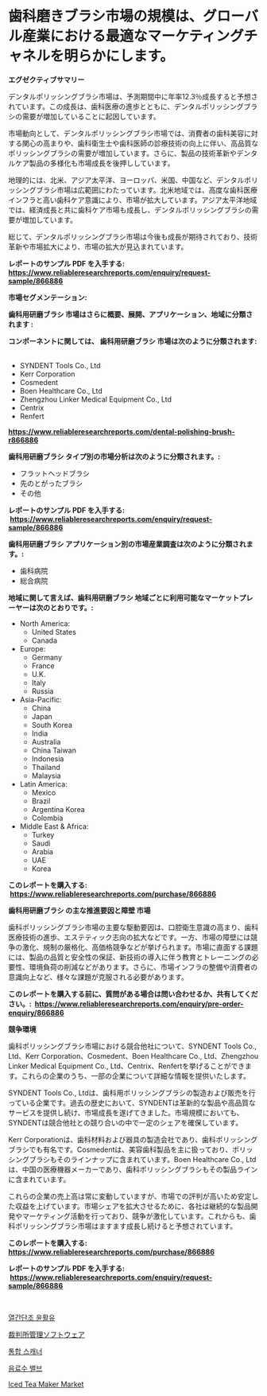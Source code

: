 <p><h1>歯科磨きブラシ市場の規模は、グローバル産業における最適なマーケティングチャネルを明らかにします。</h1></p><p><strong>エグゼクティブサマリー</strong></p>
<p><p>デンタルポリッシングブラシ市場は、予測期間中に年率12.3％成長すると予想されています。この成長は、歯科医療の進歩とともに、デンタルポリッシングブラシの需要が増加していることに起因しています。</p><p>市場動向として、デンタルポリッシングブラシ市場では、消費者の歯科美容に対する関心の高まりや、歯科衛生士や歯科医師の診療技術の向上に伴い、高品質なポリッシングブラシの需要が増加しています。さらに、製品の技術革新やデンタルケア製品の多様化も市場成長を後押ししています。</p><p>地理的には、北米、アジア太平洋、ヨーロッパ、米国、中国など、デンタルポリッシングブラシ市場は広範囲にわたっています。北米地域では、高度な歯科医療インフラと高い歯科ケア意識により、市場が拡大しています。アジア太平洋地域では、経済成長と共に歯科ケア市場も成長し、デンタルポリッシングブラシの需要が増加しています。</p><p>総じて、デンタルポリッシングブラシ市場は今後も成長が期待されており、技術革新や市場拡大により、市場の拡大が見込まれています。</p></p>
<p><strong>レポートのサンプル PDF を入手する: <a href="https://www.reliableresearchreports.com/enquiry/request-sample/866886">https://www.reliableresearchreports.com/enquiry/request-sample/866886</a></strong></p>
<p><strong>市場セグメンテーション:</strong></p>
<p><strong> 歯科用研磨ブラシ 市場はさらに概要、展開、アプリケーション、地域に分類されます :</strong></p>
<p><strong>コンポーネントに関しては、 歯科用研磨ブラシ 市場は次のように分類されます: &nbsp;</strong></p>
<p><ul><li>SYNDENT Tools Co., Ltd</li><li>Kerr Corporation</li><li>Cosmedent</li><li>Boen Healthcare Co., Ltd</li><li>Zhengzhou Linker Medical Equipment Co., Ltd</li><li>Centrix</li><li>Renfert</li></ul></p>
<p><strong><a href="https://www.reliableresearchreports.com/dental-polishing-brush-r866886">https://www.reliableresearchreports.com/dental-polishing-brush-r866886</a></strong></p>
<p><strong> 歯科用研磨ブラシ タイプ別の市場分析は次のように分類されます。:</strong></p>
<p><ul><li>フラットヘッドブラシ</li><li>先のとがったブラシ</li><li>その他</li></ul></p>
<p><strong>レポートのサンプル PDF を入手する: &nbsp;<a href="https://www.reliableresearchreports.com/enquiry/request-sample/866886">https://www.reliableresearchreports.com/enquiry/request-sample/866886</a></strong></p>
<p><strong> 歯科用研磨ブラシ アプリケーション別の市場産業調査は次のように分類されます。:</strong></p>
<p><ul><li>歯科病院</li><li>総合病院</li></ul></p>
<p><strong>地域に関して言えば、歯科用研磨ブラシ 地域ごとに利用可能なマーケットプレーヤーは次のとおりです。:</strong></p>
<p><ul>
    <li>
        North America:
        <ul>
            <li>United States</li>
            <li>Canada</li>
        </ul>
    </li>
    <li>
        Europe:
        <ul>
            <li>Germany</li>
            <li>France</li>
            <li>U.K.</li>
            <li>Italy</li>
            <li>Russia</li>
        </ul>
    </li>
    <li>
        Asia-Pacific:
        <ul>
            <li>China</li>
            <li>Japan</li>
            <li>South Korea</li>
            <li>India</li>
            <li>Australia</li>
            <li>China Taiwan</li>
            <li>Indonesia</li>
            <li>Thailand</li>
            <li>Malaysia</li>
        </ul>
    </li>
    <li>
        Latin America:
        <ul>
            <li>Mexico</li>
            <li>Brazil</li>
            <li>Argentina Korea</li>
            <li>Colombia</li>
        </ul>
    </li>
    <li>
        Middle East & Africa:
        <ul>
            <li>Turkey</li>
            <li>Saudi</li>
            <li>Arabia</li>
            <li>UAE</li>
            <li>Korea</li>
        </ul>
    </li>
    </ul></p>
<p><strong>このレポートを購入する: &nbsp;<a href="https://www.reliableresearchreports.com/purchase/866886">https://www.reliableresearchreports.com/purchase/866886</a></strong></p>
<p><strong>歯科用研磨ブラシ の主な推進要因と障壁 市場</strong></p>
<p><p>歯科ポリッシングブラシ市場の主要な駆動要因は、口腔衛生意識の高まり、歯科医療技術の進歩、エステティック志向の拡大などです。一方、市場の障壁には競争の激化、規制の厳格化、高価格競争などが挙げられます。市場に直面する課題には、製品の品質と安全性の保証、新技術の導入に伴う教育とトレーニングの必要性、環境負荷の削減などがあります。さらに、市場インフラの整備や消費者の意識向上など、様々な課題が克服される必要があります。</p></p>
<p><strong>このレポートを購入する前に、質問がある場合は問い合わせるか、共有してください。:&nbsp; <a href="https://www.reliableresearchreports.com/enquiry/pre-order-enquiry/866886">https://www.reliableresearchreports.com/enquiry/pre-order-enquiry/866886</a></strong></p>
<p><strong>競争環境</strong></p>
<p><p>歯科ポリッシングブラシ市場における競合他社について、SYNDENT Tools Co., Ltd、Kerr Corporation、Cosmedent、Boen Healthcare Co., Ltd、Zhengzhou Linker Medical Equipment Co., Ltd、Centrix、Renfertを挙げることができます。これらの企業のうち、一部の企業について詳細な情報を提供いたします。</p><p>SYNDENT Tools Co., Ltdは、歯科用ポリッシングブラシの製造および販売を行っている企業です。過去の歴史において、SYNDENTは革新的な製品や高品質なサービスを提供し続け、市場成長を遂げてきました。市場規模においても、SYNDENTは競合他社との競り合いの中で一定のシェアを確保しています。</p><p>Kerr Corporationは、歯科材料および器具の製造会社であり、歯科ポリッシングブラシでも有名です。Cosmedentは、美容歯科製品を主に扱っており、ポリッシングブラシもそのラインナップに含まれています。Boen Healthcare Co., Ltdは、中国の医療機器メーカーであり、歯科ポリッシングブラシもその製品ラインに含まれています。</p><p>これらの企業の売上高は常に変動していますが、市場での評判が高いため安定した収益を上げています。市場シェアを拡大させるために、各社は継続的な製品開発やマーケティング活動を行っており、競争が激化しています。これからも、歯科ポリッシングブラシ市場はますます成長し続けると予想されています。</p></p>
<p><strong>このレポートを購入する: &nbsp; <a href="https://www.reliableresearchreports.com/purchase/866886">https://www.reliableresearchreports.com/purchase/866886</a></strong></p>
<p><strong>レポートのサンプル PDF を入手する: &nbsp;<a href="https://www.reliableresearchreports.com/enquiry/request-sample/866886">https://www.reliableresearchreports.com/enquiry/request-sample/866886</a></strong><strong></strong></p>
<p>&nbsp;</p>
<p><p><a href="https://github.com/JeromeRtyau89966/Market-Research-Report-List-1/blob/main/220489930852.md">열간단조 윤활유</a></p><p><a href="https://medium.com/@nairn_boy/%E8%A3%81%E5%88%A4%E6%89%80%E7%AE%A1%E7%90%86%E3%82%BD%E3%83%95%E3%83%88%E3%82%A6%E3%82%A7%E3%82%A2%E5%B8%82%E5%A0%B4%E5%B1%95%E6%9C%9B-%E6%A5%AD%E7%95%8C%E6%A6%82%E8%A6%81%E3%81%A8%E4%BA%88%E6%B8%AC-2024%E5%B9%B4%E3%81%8B%E3%82%892031%E5%B9%B4-4282ddb76ac8">裁判所管理ソフトウェア</a></p><p><a href="https://medium.com/@verniemorar2023/%EC%9D%B8%ED%8B%B0%EA%B7%B8%EB%A0%88%EC%9D%B4%ED%8B%B0%EB%93%9C-%EC%8A%A4%EC%BA%90%EB%84%88-%EC%8B%9C%EC%9E%A5%EC%9D%80-%EC%8B%9C%EC%9E%A5-%EC%A0%90%EC%9C%A0%EC%9C%A8-%ED%81%AC%EA%B8%B0-%EB%B0%8F-2031%EB%85%84%EA%B9%8C%EC%A7%80-%EC%98%88%EC%83%81%EB%90%9C-%EC%98%88%EC%B8%A1%EC%97%90-%EC%B4%88%EC%A0%90%EC%9D%84-%EB%A7%9E%EC%B6%A5%EB%8B%88%EB%8B%A4-76f82c5f4d5a">통합 스캐너</a></p><p><a href="https://medium.com/@tonyolfson67562023/%EC%9D%8C%EB%A3%8C-%EB%B0%B8%EB%B8%8C-%EC%8B%9C%EC%9E%A5-%EC%A1%B0%EC%82%AC-%EB%B3%B4%EA%B3%A0%EC%84%9C-%EA%B7%B8-%EC%97%AD%EC%82%AC-%EB%B0%8F-2024%EB%85%84%EB%B6%80%ED%84%B0-2031%EB%85%84%EA%B9%8C%EC%A7%80%EC%9D%98-%EC%98%88%EC%B8%A1-30c6a0f6b2c4">음료수 밸브</a></p><p><a href="https://github.com/provorikovar/Market-Research-Report-List-4/blob/main/iced-tea-maker-market.md">Iced Tea Maker Market</a></p></p>